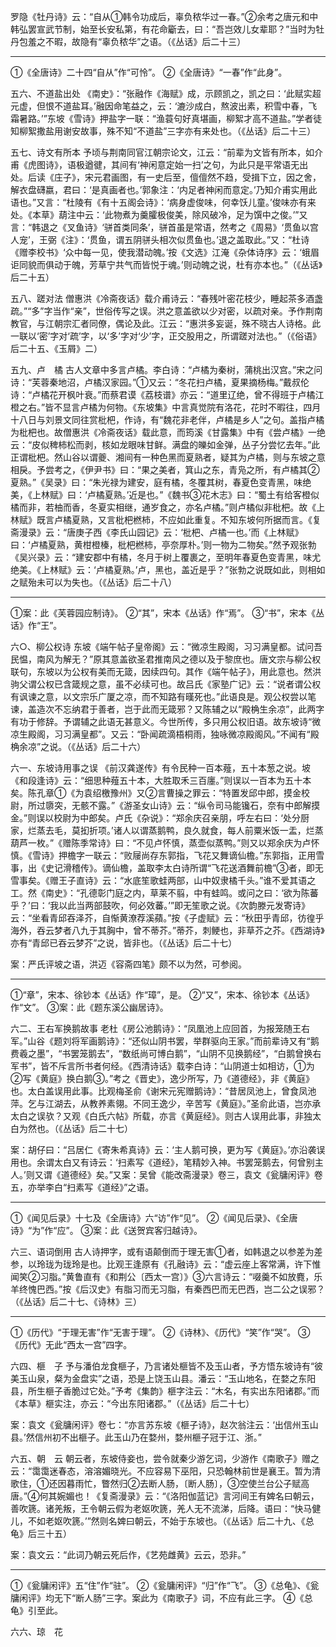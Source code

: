<!-- { "loadSidebar": true } -->
罗隐《牡丹诗》云：“自从①韩令功成后，辜负秾华过一春。”②余考之唐元和中韩弘罢宣武节制，始至长安私第，有花命斸去，曰：“吾岂效儿女辈耶？”当时为牡丹包羞之不暇，故隐有“辜负秾华”之语。（《丛话》后二十三）


----------------
①《全唐诗》二十四“自从”作“可怜”。
②《全唐诗》“一春”作“此身”。

五六、不道盐出处
《南史》：“张融作《海赋》成，示顾凯之，凯之曰：‘此赋实超元虚，但恨不道盐耳。’融因命笔益之，云：‘漉沙成白，熬波出素，积雪中春，飞霜暑路。’”东坡《雪诗》押盐字一联：“渔蓑句好真堪画，柳絮才高不道盐。”学者徒知柳絮撒盐用谢安故事，殊不知“不道盐”三字亦有来处也。（《丛话》后二十三）


五七、诗文有所本
予顷与荆南同官江朝宗论文，江云：“前辈为文皆有所本，如介甫《虎图诗》，语极遒徤，其间有‘神闲意定始一扫’之句，为此只是平常语无出处。后读《庄子》，宋元君画图，有一史后至，儃儃然不趋，受揖下立，因之舍，解衣盘礴嬴，君曰：‘是真画者也。’郭象注：‘内足者神闲而意定。’乃知介甫实用此语也。”又言：“杜陵有《有十五阁会诗》：‘病身虚俊味，何幸饫儿童。’俊味亦有来处。《本草》葫注中云：‘此物煮为羹臛极俊美，除风破冷，足为馔中之俊。’”又言：“韩退之《叉鱼诗》‘骈首类同条’，骈首虽是常语，然考之《周易》‘贯鱼以宫人宠’，王弼《注》：‘贯鱼，谓五阴骈头相次似贯鱼也。’退之盖取此。”又：“杜诗《赠李校书》‘众中每一见，使我潜动魄。’按《文选》江淹《杂体诗序》云：‘蛾眉讵同貌而俱动于魄，芳草宁共气而皆悦于魂。’则动魄之说，杜有亦本也。”（《丛话》后二十五）


五八、蹉对法
僧惠洪《冷斋夜话》载介甫诗云：“春残叶密花枝少，睡起茶多酒盏疏。”“多”字当作“亲”，世俗传写之误。洪之意盖欲以少对密，以疏对亲。予作荆南教官，与江朝宗汇者同僚，偶论及此。江云：“惠洪多妄诞，殊不晓古人诗格。此一联以‘密’字对‘疏’字，以‘多’字对‘少’字，正交股用之，所谓蹉对法也。”（《俗语》后二十五、《玉屑》二）


五九、卢　橘
古人文章中多言卢橘。李白诗：“卢橘为秦树，蒲桃出汉宫。”宋之问诗：“芙蓉秦地沼，卢橘汉家园。”①又云：“冬花扫卢橘，夏果摘杨梅。”戴叔伦诗：“卢橘花开枫叶衰。”而蔡君谟《荔枝谱》亦云：“道里辽绝，曾不得班于卢橘江橙之右。”皆不显言卢橘为何物。《东坡集》中言真觉院有洛花，花时不暇往，四月十八日与刘景文同往赏枇杷，作诗，有“魏花非老伴，卢橘是乡人”之句。盖指卢橘为枇杷也。故僧惠洪《冷斋夜话》载此意，而筠溪《甘露集》中有《尝卢橘》一绝云：“皮似稗柿松而剥，核如龙眼味甘鲜。满盘的皪如金弹，丛子分尝忆去年。”此正谓枇杷。然山谷以谓夔、湘间有一种色黑而夏熟者，疑其为卢橘，则与东坡之意相戾。予尝考之，《伊尹书》曰：“果之美者，箕山之东，青凫之所，有卢橘其②夏熟。”《吴录》曰：“朱光禄为建安，庭有橘，冬覆其树，春夏色变青黑，味绝美，《上林赋》曰：‘卢橘夏熟。’近是也。”《魏书③花木志》曰：“蜀土有给客橙似橘而非，若柚而香，冬夏实相继，通岁食之，亦名卢橘。”则卢橘似非枇杷。故《上林赋》既言卢橘夏熟，又言枇杷橪柿，不应如此重复。不知东坡何所据而言。《复斋漫录》云：“唐庚子西《李氏山园记》云：‘枇杷、卢橘一也。’而《上林赋》曰：‘卢橘夏熟，黄柑橙榛，枇杷橪柿，亭奈厚朴。’则一物为二物矣。”然予观张勃《吴兴录》云：“建安郡中有橘，冬月于树上覆裹之，至明年春夏色变青黑，味尤绝美。《上林赋》云：‘卢橘夏熟。’卢，黑也，盖近是乎？”张勃之说既如此，则相如之赋殆未可以为失也。（《丛话》后二十八）


----------------
①案：此《芙蓉园应制诗》。
②“其”，宋本《丛话》作“焉”。
③“书”，宋本《丛话》作“王”。

六○、柳公权诗
东坡《端午帖子皇帝阁》云：“微凉生殿阁，习习满皇都。试问吾民愠，南风为解无？”原其意盖欲圣君推南风之德以及于黎庶也。唐文宗与柳公权联句，东坡以为公权有美而无箴，因续四句。其作《端午帖子》，用此意也。然洪驹父谓公权已含箴规之意，虽不必续可也。故吕氏《家塾广记》云：“说者谓公权有讽谏之意，以文宗乐广厦之凉，而不知路有暵死也。”此语良是。观公权尝以笔谏，盖造次不忘纳君于善者，岂于此而无箴邪？又陈辅之以“殿桷生余凉”，此两字有功于修辞。予谓辅之此语无甚意义。今世所传，多只用公权旧语。故东坡诗“微凉生殿阁，习习满皇都”。又云：“卧闻疏滴梧桐雨，独咏微凉殿阁风。”不闻有“殿桷余凉”之说。（《丛话》后二十六）


六一、东坡诗用事之误
《前汉龚遂传》有令民种一百本薤，五十本葱之说。坡《和段逢诗》云：“细思种薤五十本，大胜取禾三百廛。”则误以一百本为五十本矣。陈孔章①《为袁绍檄豫州》又②言曹操之罪云：“特置发邱中郎，摸金校尉，所过隳突，无骸不露。”《游圣女山诗》云：“纵令司马能镵石，奈有中郎解摸金。”则误以校尉为中郎矣。卢氏《杂说》：“郑余庆召亲朋，呼左右曰：‘处分厨家，烂蒸去毛，莫抝折项。’诸人以谓蒸鹅鸭，良久就食，每人前粟米饭一盂，烂蒸葫芦一枚。”《赠陈季常诗》曰：“不见卢怀慎，蒸壶似蒸鸭。”则又以郑余庆为卢怀慎。《雪诗》押檐字一联云：“败屦尚存东郭指，飞花又舞谪仙檐。”东郭指，正用雪事，出《史记滑稽传》。谪仙檐，盖取李太白诗所谓“飞花送酒舞前檐”③者，即无雪事矣。《赠王子直诗》云：“水底笙歌蛙两部，山中奴隶橘千头。”谁不爱其语之工。然《南史》：“孔德彰门庭之内，草莱不翦，中有蛙鸣。或问之曰：‘欲为陈蕃乎？’曰：‘我以此当两部鼓吹，何必效蕃。’”即无笙歌之说。《次韵滕元发寄诗》云：“坐看青邱吞泽芥，自惭黄潦荐溪蘋。”按《子虚赋》云：“秋田乎青邱，彷徨乎海外，吞云梦者八九于其胸中，曾不蒂芥。”蒂芥，刺鲠也，非草芥之芥。《西湖诗》亦有“青邱已吞云梦芥”之说，皆非也。（《丛话》后二十七）


案：严氏评坡之语，洪迈《容斋四笔》颇不以为然，可参阅。

----------------
①“章”，宋本、徐钞本《丛话》作“璋”，是。
②“又”，宋本、徐钞本《丛话》作“文”。
③案：此《题东溪公幽居诗》。

六二、王右军换鹅故事
老杜《房公池鹅诗》：“凤凰池上应回首，为报笼随王右军。”山谷《题刘将军画鹅诗》：“还似山阴书罢，举群驱向王家。”而前辈诗又有“鹅费羲之墨”，“书罢笼鹅去”，“数纸尚可博白鹅”，“山阴不见换鹅经”，“白鹅曾换右军书”，皆不斥言所书者何经。《西清诗话》载李白诗：“山阴道士如相访，①为②写《黄庭》换白鹅③。”考之《晋史》，逸少所写，乃《道德经》，非《黄庭》也。太白盖误用此事。比观梅圣俞《谢宋元宪赠鹅诗》：“昔居凤池上，曾食凤池萍。乞与江湖去，从教养素翎。不同王逸少，辛苦写《黄庭》。”圣俞此语，岂亦承太白之误欤？又观《白氏六帖》所载，亦言《黄庭经》。则古人误用此事，非独太白为然也。（《丛话》后二十七）


案：胡仔曰：“吕居仁《寄朱希真诗》云：‘主人鹅可换，更为写《黄庭》。’亦沿袭误用也。余谓太白又有诗云：‘扫素写《道经》，笔精妙入神。书罢笼鹅去，何曾别主人。’则又谓《道德经》矣。”又案：吴曾《能改斋漫录》卷三，袁文《瓮牗闲评》卷五，亦举李白“扫素写《道经》”之语。


----------------
①《闻见后录》十七及《全唐诗》六“访”作“见”。
②《闻见后录》、《全唐诗》“为”作“应”。
③案：此《送贺宾客归越诗》。

六三、语词倒用
古人诗押字，或有语颠倒而于理无害①者，如韩退之以参差为差参，以玲珑为珑玲是也。比观王逢原有《孔融诗》云：“虚云座上客常满，许下惟闻笑②习脂。”黄鲁直有《和荆公〔西太一宫〕》③六言诗云：“啜羹不如放麑，乐羊终愧巴西。”按《后汉史》有脂习而无习脂，有秦西巴而无巴西，岂二公之误邪？（《丛话》后二十七、《诗林》三）


----------------
①《历代》“于理无害”作“无害于理”。
②《诗林》、《历代》“笑”作“哭”。
③《历代》无此“西太一宫”四字。

六四、榧　子
予与潘伯龙食榧子，乃言诸处榧皆不及玉山者，予方悟东坡诗有“彼美玉山泉，粲为金盘实”之语，恐是上饶玉山县。潘云：“玉山地名，在婺之东阳县，所生榧子香脆过它处。”予考《集韵》榧字注云：“木名，有实出东阳诸郡。”而《本草》榧实注，亦云：“今出东阳诸郡。”（《丛话》后二十七）


案：袁文《瓮牗闲评》卷七：“亦言苏东坡《榧子诗》，赵次翁注云：‘出信州玉山县。’然信州初不出榧子。此玉山乃在婺州，婺州榧子冠于江、浙。”

六五、朝　云
朝云者，东坡侍妾也，尝令就秦少游乞词，少游作《南歌子》赠之云：“霭霭迷春态，溶溶媚晓光。不应容易下巫阳，只恐翰林前世是襄王。暂为清歌住，①还因暮雨忙，瞥然归②去断人肠，〔断人肠〕，③空使兰台公子赋高唐。”④何其婉媚也！《复斋漫录》云：“《洛阳伽蓝记》言河间王有婢名曰朝云，善吹篪。诸羌叛，王令朝云假为老妪吹篪，羌人无不流涕，后降。语曰：“快马健儿，不如老妪吹篪。’”然则名婢曰朝云，不始于东坡也。（《丛话》后二十九、《总龟》后三十五）


案：袁文云：“此词乃朝云死后作，《艺苑雌黄》云云，恐非。”

----------------
①《瓮牗闲评》五“住”作“驻”。
②《瓮牗闲评》“归”作“飞”。
③《总龟》、《瓮牗闲评》均无下“断人肠”三字。案此为《南歌子》词，不应有此三字。
④《总龟》引至此。

六六、琼　花
